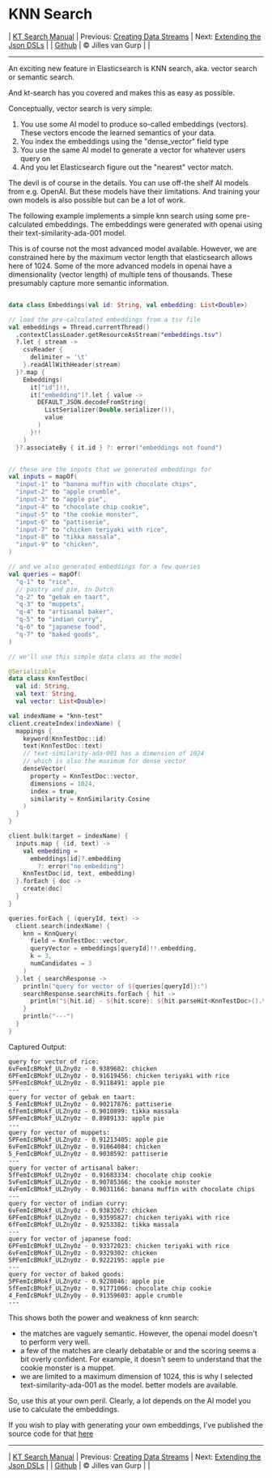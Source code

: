 # KNN Search 

| [KT Search Manual](README.md) | Previous: [Creating Data Streams](DataStreams.md) | Next: [Extending the Json DSLs](ExtendingTheDSL.md) |
| [Github](https://github.com/jillesvangurp/kt-search) | &copy; Jilles van Gurp |  |

---                

An exciting new feature in Elasticsearch is KNN search, aka. vector search or semantic search.

And kt-search has you covered and makes this as easy as possible.

Conceptually, vector search is very simple:

1. You use some AI model to produce so-called embeddings (vectors). 
These vectors encode the learned semantics of your data.
1. You index the embeddings using the "dense_vector" field type
1. You use the same AI model to generate a vector for whatever users query on
1. And you let Elasticsearch figure out the "nearest" vector match.

The devil is of course in the details. You can use off-the shelf AI models from e.g. OpenAI. But these 
models have their limitations. And training your own models is also possible but can be a lot of work.
        
The following example implements a simple knn search using some pre-calculated embeddings.
The embeddings were generated with openai using their text-similarity-ada-001 model.

This is of course not the most advanced model available. However, we are constrained here by the maximum vector length
that elasticsearch allows here of 1024. Some of the more advanced models in openai have a dimensionality 
(vector length) of multiple tens of thousands. These presumably capture more semantic information.

```kotlin

data class Embeddings(val id: String, val embedding: List<Double>)

// load the pre-calculated embeddings from a tsv file
val embeddings = Thread.currentThread()
  .contextClassLoader.getResourceAsStream("embeddings.tsv")
  ?.let { stream ->
    csvReader {
      delimiter = '\t'
    }.readAllWithHeader(stream)
  }?.map {
    Embeddings(
      it["id"]!!,
      it["embedding"]?.let { value ->
        DEFAULT_JSON.decodeFromString(
          ListSerializer(Double.serializer()),
          value
        )
      }!!
    )
  }?.associateBy { it.id } ?: error("embeddings not found")


// these are the inputs that we generated embeddings for
val inputs = mapOf(
  "input-1" to "banana muffin with chocolate chips",
  "input-2" to "apple crumble",
  "input-3" to "apple pie",
  "input-4" to "chocolate chip cookie",
  "input-5" to "the cookie monster",
  "input-6" to "pattiserie",
  "input-7" to "chicken teriyaki with rice",
  "input-8" to "tikka massala",
  "input-9" to "chicken",
)

// and we also generated embeddings for a few queries
val queries = mapOf(
  "q-1" to "rice",
  // pastry and pie, in Dutch
  "q-2" to "gebak en taart",
  "q-3" to "muppets",
  "q-4" to "artisanal baker",
  "q-5" to "indian curry",
  "q-6" to "japanese food",
  "q-7" to "baked goods",
)

// we'll use this simple data class as the model

@Serializable
data class KnnTestDoc(
  val id: String,
  val text: String,
  val vector: List<Double>)

val indexName = "knn-test"
client.createIndex(indexName) {
  mappings {
    keyword(KnnTestDoc::id)
    text(KnnTestDoc::text)
    // text-similarity-ada-001 has a dimension of 1024
    // which is also the maximum for dense vector
    denseVector(
      property = KnnTestDoc::vector,
      dimensions = 1024,
      index = true,
      similarity = KnnSimilarity.Cosine
    )
  }
}

client.bulk(target = indexName) {
  inputs.map { (id, text) ->
    val embedding =
      embeddings[id]?.embedding
        ?: error("no embedding")
    KnnTestDoc(id, text, embedding)
  }.forEach { doc ->
    create(doc)
  }
}

queries.forEach { (queryId, text) ->
  client.search(indexName) {
    knn = KnnQuery(
      field = KnnTestDoc::vector,
      queryVector = embeddings[queryId]!!.embedding,
      k = 3,
      numCandidates = 3
    )
  }.let { searchResponse ->
    println("query for vector of ${queries[queryId]}:")
    searchResponse.searchHits.forEach { hit ->
      println("${hit.id} - ${hit.score}: ${hit.parseHit<KnnTestDoc>().text}")
    }
    println("---")
  }
}
```

Captured Output:

```
query for vector of rice:
6vFemIcBMokf_ULZny0z - 0.9389602: chicken
6PFemIcBMokf_ULZny0z - 0.91619456: chicken teriyaki with rice
5PFemIcBMokf_ULZny0z - 0.9118491: apple pie
---
query for vector of gebak en taart:
5_FemIcBMokf_ULZny0z - 0.90217876: pattiserie
6fFemIcBMokf_ULZny0z - 0.9010899: tikka massala
5PFemIcBMokf_ULZny0z - 0.8989133: apple pie
---
query for vector of muppets:
5PFemIcBMokf_ULZny0z - 0.91213405: apple pie
6vFemIcBMokf_ULZny0z - 0.91064084: chicken
5_FemIcBMokf_ULZny0z - 0.9038592: pattiserie
---
query for vector of artisanal baker:
5fFemIcBMokf_ULZny0z - 0.91683334: chocolate chip cookie
5vFemIcBMokf_ULZny0z - 0.90785366: the cookie monster
4vFemIcBMokf_ULZny0y - 0.9031166: banana muffin with chocolate chips
---
query for vector of indian curry:
6vFemIcBMokf_ULZny0z - 0.9383267: chicken
6PFemIcBMokf_ULZny0z - 0.93595827: chicken teriyaki with rice
6fFemIcBMokf_ULZny0z - 0.9253382: tikka massala
---
query for vector of japanese food:
6PFemIcBMokf_ULZny0z - 0.93372023: chicken teriyaki with rice
6vFemIcBMokf_ULZny0z - 0.9329302: chicken
5PFemIcBMokf_ULZny0z - 0.9222195: apple pie
---
query for vector of baked goods:
5PFemIcBMokf_ULZny0z - 0.9228046: apple pie
5fFemIcBMokf_ULZny0z - 0.91771066: chocolate chip cookie
4_FemIcBMokf_ULZny0y - 0.91359603: apple crumble
---

```

This shows both the power and weakness of knn search:

- the matches are vaguely semantic. However, the openai model doesn't to perform very well.
- a few of the matches are clearly debatable or and the scoring seems a bit overly confident. For example, 
it doesn't seem to understand that the cookie monster is a muppet. 
- we are limited to a maximum dimension of 1024, this is why I selected text-similarity-ada-001 as the model.
better models are available.

So, use this at your own peril. Clearly, a lot depends on the AI model you use to calculate the embeddings.

If you wish to play with generating your own embeddings, I've published the source code for that 
[here](https://github.com/jillesvangurp/openai-embeddings-processor)



---

| [KT Search Manual](README.md) | Previous: [Creating Data Streams](DataStreams.md) | Next: [Extending the Json DSLs](ExtendingTheDSL.md) |
| [Github](https://github.com/jillesvangurp/kt-search) | &copy; Jilles van Gurp |  |